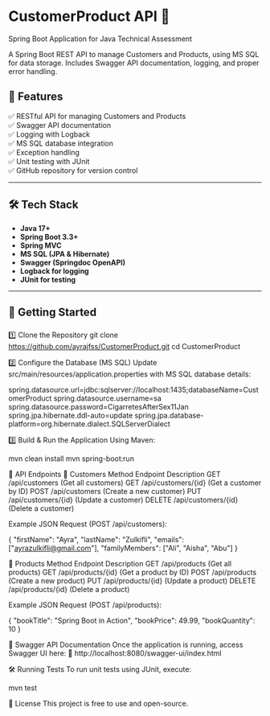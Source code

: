 # CustomerProduct API 🚀  
Spring Boot Application for Java Technical Assessment

A Spring Boot REST API to manage Customers and Products, using MS SQL for data storage. Includes Swagger API documentation, logging, and proper error handling.

## 📖 Features  
✅ RESTful API for managing Customers and Products  
✅ Swagger API documentation  
✅ Logging with Logback  
✅ MS SQL database integration  
✅ Exception handling  
✅ Unit testing with JUnit  
✅ GitHub repository for version control  

---

## 🛠️ Tech Stack  
- **Java 17+**  
- **Spring Boot 3.3+**  
- **Spring MVC**  
- **MS SQL (JPA & Hibernate)**  
- **Swagger (Springdoc OpenAPI)**  
- **Logback for logging**  
- **JUnit for testing**  

---

## 🚀 Getting Started  

### 
1️⃣ Clone the Repository
git clone https://github.com/ayrajfss/CustomerProduct.git
cd CustomerProduct

2️⃣ Configure the Database (MS SQL)
Update src/main/resources/application.properties with MS SQL database details:

spring.datasource.url=jdbc:sqlserver://localhost:1435;databaseName=CustomerProduct
spring.datasource.username=sa
spring.datasource.password=CigarretesAfterSex11Jan
spring.jpa.hibernate.ddl-auto=update
spring.jpa.database-platform=org.hibernate.dialect.SQLServerDialect


3️⃣ Build & Run the Application
Using Maven:

mvn clean install
mvn spring-boot:run

📌 API Endpoints
🔹 Customers
Method	Endpoint	Description
GET	/api/customers	(Get all customers)
GET	/api/customers/{id}	(Get a customer by ID)
POST	/api/customers	(Create a new customer)
PUT	/api/customers/{id}	(Update a customer)
DELETE	/api/customers/{id}	(Delete a customer)

Example JSON Request (POST /api/customers):

{
  "firstName": "Ayra",
  "lastName": "Zulkifli",
  "emails": ["ayrazulkifli@gmail.com"],
  "familyMembers": ["Ali", "Aisha", "Abu"]
}


🔹 Products
Method	Endpoint	Description
GET	/api/products	(Get all products)
GET	/api/products/{id}	(Get a product by ID)
POST	/api/products	(Create a new product)
PUT	/api/products/{id}	(Update a product)
DELETE	/api/products/{id}	(Delete a product)

Example JSON Request (POST /api/products):

{
  "bookTitle": "Spring Boot in Action",
  "bookPrice": 49.99,
  "bookQuantity": 10
}

📜 Swagger API Documentation
Once the application is running, access Swagger UI here:
🔗 http://localhost:8080/swagger-ui/index.html

🛠️ Running Tests
To run unit tests using JUnit, execute:

mvn test

📜 License
This project is free to use and open-source.
